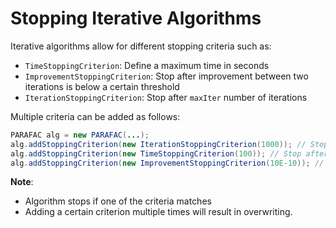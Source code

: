 # Stopping Iterative Algorithms
Iterative algorithms allow for different stopping criteria such as:

- `TimeStoppingCriterion`: Define a maximum time in seconds
- `ImprovementStoppingCriterion`: Stop after improvement between two iterations is below a certain threshold
- `IterationStoppingCriterion`: Stop after `maxIter` number of iterations

Multiple criteria can be added as follows:
```java
PARAFAC alg = new PARAFAC(...);
alg.addStoppingCriterion(new IterationStoppingCriterion(1000)); // Stop after 1000 iterations
alg.addStoppingCriterion(new TimeStoppingCriterion(100)); // Stop after 100 seconds
alg.addStoppingCriterion(new ImprovementStoppingCriterion(10E-10)); // Stop if relative improvement is less than 10E-10
```
**Note**:
- Algorithm stops if one of the criteria matches 
- Adding a certain criterion multiple times will result in overwriting.
